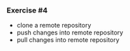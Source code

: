 ### Exercise #4

* clone a remote repository
* push changes into remote repository
* pull changes into remote repository
